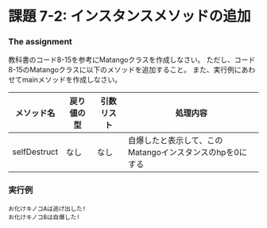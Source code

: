 # 課題 7-2: インスタンスメソッドの追加

### The assignment
教科書のコード8-15を参考にMatangoクラスを作成しなさい。
ただし、コード8-15のMatangoクラスに以下のメソッドを追加すること。
また、実行例にあわせてmainメソッドを作成しなさい。

| メソッド名        | 戻り値の型    | 引数リスト        | 処理内容                              |
|--------------|----------|--------------|-----------------------------------|
| selfDestruct | なし       | なし           | 自爆したと表示して、このMatangoインスタンスのhpを0にする | 

### 実行例
```
お化けキノコAは逃げ出した!
お化けキノコBは自爆した!
```